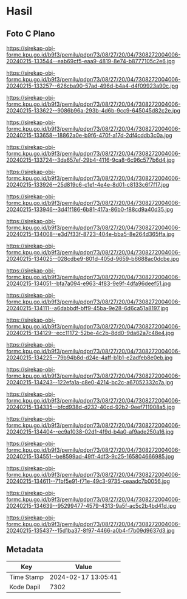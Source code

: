 # Hasil

## Foto C Plano

https://sirekap-obj-formc.kpu.go.id/b9f3/pemilu/pdpr/73/08/27/20/04/7308272004006-20240215-133544--eab69cf5-eaa9-4819-8e74-b8777105c2e6.jpg

https://sirekap-obj-formc.kpu.go.id/b9f3/pemilu/pdpr/73/08/27/20/04/7308272004006-20240215-133257--626cba90-57ad-496d-b4a4-d4f09923a90c.jpg

https://sirekap-obj-formc.kpu.go.id/b9f3/pemilu/pdpr/73/08/27/20/04/7308272004006-20240215-133622--9086b96a-293b-4d6b-9cc9-645045d82c2e.jpg

https://sirekap-obj-formc.kpu.go.id/b9f3/pemilu/pdpr/73/08/27/20/04/7308272004006-20240215-133658--18862a0e-b9f6-470f-a17d-2df4cddb3c0a.jpg

https://sirekap-obj-formc.kpu.go.id/b9f3/pemilu/pdpr/73/08/27/20/04/7308272004006-20240215-133724--3da657ef-29b4-4116-9ca8-6c96c577b6d4.jpg

https://sirekap-obj-formc.kpu.go.id/b9f3/pemilu/pdpr/73/08/27/20/04/7308272004006-20240215-133926--25d819c6-c1e1-4e4e-8d01-c8133c6f7f17.jpg

https://sirekap-obj-formc.kpu.go.id/b9f3/pemilu/pdpr/73/08/27/20/04/7308272004006-20240215-133946--3d41f186-6b81-417a-86b0-f88cd9a40d35.jpg

https://sirekap-obj-formc.kpu.go.id/b9f3/pemilu/pdpr/73/08/27/20/04/7308272004006-20240215-134008--e3d7f33f-8723-404e-bba5-8e264d365ffa.jpg

https://sirekap-obj-formc.kpu.go.id/b9f3/pemilu/pdpr/73/08/27/20/04/7308272004006-20240215-134025--028cdbe9-801d-405d-9659-b6688ac0dcbe.jpg

https://sirekap-obj-formc.kpu.go.id/b9f3/pemilu/pdpr/73/08/27/20/04/7308272004006-20240215-134051--bfa7a094-e963-4f83-9e9f-4dfa96deef51.jpg

https://sirekap-obj-formc.kpu.go.id/b9f3/pemilu/pdpr/73/08/27/20/04/7308272004006-20240215-134111--a6dabbdf-bff9-45ba-9e28-6d6ca51a8197.jpg

https://sirekap-obj-formc.kpu.go.id/b9f3/pemilu/pdpr/73/08/27/20/04/7308272004006-20240215-134129--ecc11172-52be-4c2b-8dd0-9da62a7c48e4.jpg

https://sirekap-obj-formc.kpu.go.id/b9f3/pemilu/pdpr/73/08/27/20/04/7308272004006-20240215-134225--79b94b8d-d24e-4aff-b1b1-e2adfeb8e0eb.jpg

https://sirekap-obj-formc.kpu.go.id/b9f3/pemilu/pdpr/73/08/27/20/04/7308272004006-20240215-134243--122efa1a-c8e0-4214-bc2c-a67052332c7a.jpg

https://sirekap-obj-formc.kpu.go.id/b9f3/pemilu/pdpr/73/08/27/20/04/7308272004006-20240215-134335--bfcd938d-d232-40cd-92b2-9eef711908a5.jpg

https://sirekap-obj-formc.kpu.go.id/b9f3/pemilu/pdpr/73/08/27/20/04/7308272004006-20240215-134404--ec9a1038-02d1-4f9d-b4a0-af9ade250a16.jpg

https://sirekap-obj-formc.kpu.go.id/b9f3/pemilu/pdpr/73/08/27/20/04/7308272004006-20240215-134551--be8599ad-49ff-4df3-9c25-165804666985.jpg

https://sirekap-obj-formc.kpu.go.id/b9f3/pemilu/pdpr/73/08/27/20/04/7308272004006-20240215-134611--71bf5e91-f71e-49c3-9735-ceaadc7b0056.jpg

https://sirekap-obj-formc.kpu.go.id/b9f3/pemilu/pdpr/73/08/27/20/04/7308272004006-20240215-134639--95299477-4579-4313-9a5f-ac5c2b4bd41d.jpg

https://sirekap-obj-formc.kpu.go.id/b9f3/pemilu/pdpr/73/08/27/20/04/7308272004006-20240215-135437--15d1ba37-8f97-4466-a0b4-f7b09d9637d3.jpg


## Metadata

| Key        | Value               |
| ---------- | ------------------- |
| Time Stamp | 2024-02-17 13:05:41 |
| Kode Dapil | 7302                |



